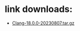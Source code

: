 # link downloads:
* <a href=https://github.com/ZyCromerZ/Clang/releases/download/18.0.0-20230807-release/Clang-18.0.0-20230807.tar.gz>Clang-18.0.0-20230807.tar.gz</a>
